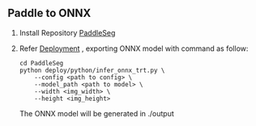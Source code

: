 ## Paddle to ONNX

1. Install Repository [PaddleSeg](https://github.com/PaddlePaddle/PaddleSeg/tree/release/2.8)

2. Refer [Deployment](https://github.com/PaddlePaddle/PaddleSeg/tree/release/2.8/configs/pp_liteseg#deployment) , exporting ONNX model with command as follow:

   ```
   cd PaddleSeg
   python deploy/python/infer_onnx_trt.py \
       --config <path to config> \
       --model_path <path to model> \
       --width <img_width> \
       --height <img_height> 
   ```

   The ONNX model will be generated in ./output 
